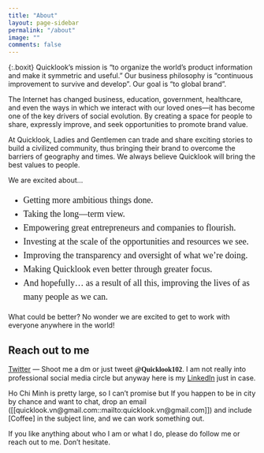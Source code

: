 ```yaml
---
title: "About"
layout: page-sidebar
permalink: "/about"
image: ""
comments: false
---
```


{:.boxit}
Quicklook’s mission is “to organize the world’s product information and make it symmetric and useful.” Our business philosophy is “continuous improvement to survive and develop”. Our goal is “to global brand”.

<p class="p1">The Internet has changed business, education, government, healthcare, and even the ways in which we interact with our loved ones—it has become one of the key drivers of social evolution. By creating a space for people to share, expressly improve, and seek opportunities to promote brand value.</p>

<p class="p1">At Quicklook, Ladies and Gentlemen can trade and share exciting stories to build a civilized community, thus bringing their brand to overcome the barriers of geography and times. We always believe Quicklook will bring the best values to people.</p>

<p class="p1">We are excited about…</p>

<ul style="font-family: 'Content', 'Content VN', 'Source Serif Pro';font-size: 18px;line-height: 28px;">
  <li>Getting more ambitious things done.</li>
  <li>Taking the long—term view.</li>
  <li>Empowering great entrepreneurs and companies to flourish.</li>
  <li>Investing at the scale of the opportunities and resources we see.</li>
  <li>Improving the transparency and oversight of what we’re doing.</li>
  <li>Making Quicklook even better through greater focus.</li>
  <li>And hopefully… as a result of all this, improving the lives of as many people as we can.</li>
</ul>

<p class="p1">What could be better? No wonder we are excited to get to work with everyone anywhere in the world!</p>

## Reach out to me
<p class="p1"><a href= "https://twitter.com/Quicklook102" target="_blank">Twitter</a> — Shoot me a dm or just tweet <span style="font-family: 'Charter', 'Source Serif Pro';font-weight: 600; ">@Quicklook102</span>. I am not really into professional social media circle but anyway here is my <a href= "https://www.linkedin.com/in/quicklook-inc-586967173/" target="_blank">LinkedIn</a> just in case.</p>

<p class="p1">Ho Chi Minh is pretty large, so I can’t promise but If you happen to be in city by chance and want to chat, drop an email ([[quicklook.vn@gmail.com::mailto:quicklook.vn@gmail.com]]) and include [Coffee] in the subject line, and we can work something out.</p>

<p class="p1">If you like anything about who I am or what I do, please do follow me or reach out to me. Don’t hesitate.</p>
